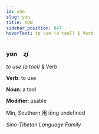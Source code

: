 ```yaml
---
id: yön
slug: yön
title: YÖN
sidebar_position: 847
hoverText: to use (a tool) § Verb
---
```


### yön&emsp;<span kind="abugida">ɀ̃ı</span>

*to use (a tool)* **§** Verb

**Verb**: to use

**Noun**: a tool

**Modifier**: usable

Min, Southern 用 iōng undefined

*Sino-Tibetan Language Family*